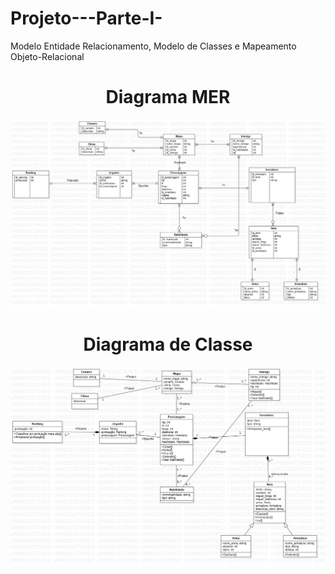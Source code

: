 # Projeto---Parte-I-
Modelo Entidade Relacionamento, Modelo de Classes e Mapeamento Objeto-Relacional

  <h1 align="center">Diagrama MER</h1>
  <div align="center">
    <img src="Diagramas/DiagramaRelacional.png" width="700px"/>
    </div> 
    
  <h1 align="center">Diagrama de Classe</h1>
  <div align="center">
    <img src="Diagramas/DiagramaClasse.png" width="700px"/>
    </div>
